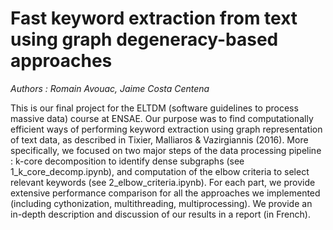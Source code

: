 # Fast keyword extraction from text using graph degeneracy-based approaches

*Authors : Romain Avouac, Jaime Costa Centena*

This is our final project for the ELTDM (software guidelines to process massive data) course at ENSAE. Our purpose was to find computationally efficient ways of performing keyword extraction using graph representation of text data, as described in Tixier, Malliaros & Vazirgiannis (2016). More specifically, we focused on two major steps of the data processing pipeline : k-core decomposition to identify dense subgraphs (see 1_k_core_decomp.ipynb), and computation of the elbow criteria to select relevant keywords (see 2_elbow_criteria.ipynb). For each part, we provide extensive performance comparison for all the approaches we implemented (including cythonization, multithreading, multiprocessing). We provide an in-depth description and discussion of our results in a report (in French).
